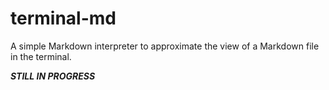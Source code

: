 # terminal-md
A simple Markdown interpreter to approximate the view of a Markdown file in the terminal.

***STILL IN PROGRESS***